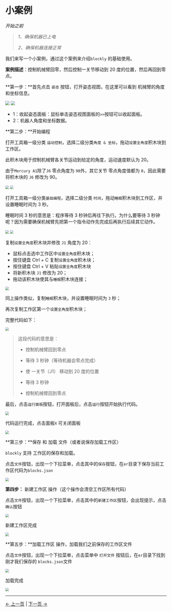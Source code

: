# 小案例

*开始之前*

> *1、确保机器已上电*
>
> *2、确保机器连接正常*

我们来写一个小案例，通过这个案例来介绍`blockly` 的基础使用。

**案例描述**：控制机械臂回零，然后控制一关节移动到 20 度的位置，然后再回到零点。



**第一步：**首先点击 `姿态` 按钮，打开姿态视图，在这里可以看到 机械臂的角度和坐标信息。



<img src="..\resources\1-blockly\images\littleCase\1.png" style="zoom:80%;" />

<img src="..\resources\1-blockly\images\littleCase\zitai.png" style="zoom:80%;" />



- 1：收起姿态面板：鼠标单击姿态视图面板的`>>`按钮可以收起面板。
- 2：机器人角度和坐标数据。





**第二步：**开始编程

打开工具箱一级分类 `运动控制`，选择二级分类`角度 & 坐标`，拖动`设置全角度`积木块到工作区。

此积木块用于控制机械臂各关节运动到给定的角度，运动速度默认为 20。

由于`Mercury A1`除了`J6` 零点角度为 `90`外，其它关节 零点角度值都为 `0`，因此需要将积木块的 `J6` 修改为 90。



<img src="..\resources\1-blockly\images\littleCase\3.png" style="zoom: 67%;" />

<img src="..\resources\1-blockly\images\littleCase\send_coords.png" style="zoom: 67%;" />





打开工具箱一级分类`基础编程`，选择二级分类 `时间`，拖动`睡眠`积木块到工作区，并设置睡眠时间为 3 秒。

睡眠时间 3 秒的意思是：程序等待 3 秒钟后再往下执行。为什么要等待 3 秒钟呢？因为需要确保机械臂先把第一个指令动作先完成后再执行后续其它动作。

<img src="..\resources\1-blockly\images\littleCase\5.png" style="zoom: 67%;" />

<img src="..\resources\1-blockly\images\littleCase\6.png" style="zoom: 67%;" />





复制`设置全角度`积木块并修改 `J1` 角度为 20：
- 鼠标点击选中工作区中`设置全角度`积木块；
- 按住键盘 Ctrl + C 复制`设置全角度`积木块；
- 按住键盘 Ctrl + V 粘贴`设置全角度`积木块
- 将新积木块 `J1` 修改为 20；
- 拖动该积木块使其与`睡眠`积木块连接；

<img src="..\resources\1-blockly\images\littleCase\7.png" style="zoom: 67%;" />



同上操作类似，复制`睡眠`积木块，并设置睡眠时间为 `3` 秒；

再次复制工作区第一个`设置全角度`积木块；



完整代码如下：

<img src="..\resources\1-blockly\images\littleCase\code.png" style="zoom: 67%;" />

> 这段代码的意思是：
>
> - 控制机械臂回到零点
>
> - 等待 3 秒钟（等待机器会零点完成）
>
> - 使 一关节（J1） 移动到 20 度的位置
>
> - 等待 3 秒钟
>
> - 控制机械臂回到零点





最后，点击`运行面板`按钮，打开面板后，点击`运行`按钮开始执行代码。

<img src="..\resources\1-blockly\images\littleCase\run.png" style="zoom: 67%;" />



代码运行完成，点击面板`X` 可关闭面板

<img src="..\resources\1-blockly\images\littleCase\run_finish.png" style="zoom: 67%;" />







**第三步：**保存 和 加载 文件（或者说保存加载工作区）



`blockly` 支持 工作区的保存和加载。



点击`文件`按钮，出现一个下拉菜单，点击其中的`保存`按钮，在`er`目录下保存当前工作区代码为`blocks.json`

<img src="..\resources\1-blockly\images\littleCase\save.png" style="zoom: 67%;" />





**第四步：** 新建工作区 操作（这个操作会清空工作区所有代码）

点击`文件`按钮，出现一个下拉菜单，点击其中的`新建工作区`按钮，会出现提示，点击`确认`按钮

<img src="..\resources\1-blockly\images\littleCase\clear_tips.png" style="zoom: 67%;" />



新建工作区完成

<img src="..\resources\1-blockly\images\littleCase\new.png" style="zoom: 67%;" />







**第五步：**加载工作区 操作，加载我们之前保存的工作区文件

点击`文件`按钮，出现一个下拉菜单，点击菜单中 `打开文件` 按钮后，在`er`目录下找到刚才我们保存的 `blocks.json`文件

<img src="..\resources\1-blockly\images\littleCase\load.png" style="zoom: 67%;" />



加载完成

<img src="..\resources\1-blockly\images\littleCase\load_finish.png" style="zoom: 67%;" />

---

[← 上一页](./2-interface_description.md) | [下一页 →](./4-autofill.md)


